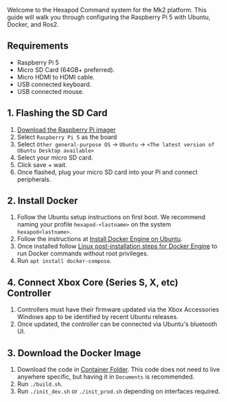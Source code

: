 Welcome to the Hexapod Command system for the Mk2 platform. This guide will walk you through configuring the Raspberry Pi 5 with Ubuntu, Docker, and Ros2. 

## Requirements
- Raspberry Pi 5
- Micro SD Card (64GB+ preferred).
- Micro HDMI to HDMI cable.
- USB connected keyboard.
- USB connected mouse.

## 1. Flashing the SD Card

1. [Download the Raspberry Pi imager](https://www.raspberrypi.com/software/)
2. Select `Raspberry Pi 5` as the board
3. Select `Other general-purpose OS` -> `Ubuntu` -> `<The latest version of Ubuntu Desktop available>`
4. Select your micro SD card.
5. Click save + wait.
6. Once flashed, plug your micro SD card into your Pi and connect peripherals.

## 2. Install Docker

1. Follow the Ubuntu setup instructions on first boot. We recommend naming your profile `hexapod-<lastname>` on the system `hexapod<lastname>`.
2. Follow the instructions at [Install Docker Engine on Ubuntu](https://docs.docker.com/engine/install/ubuntu/).
3. Once installed follow [Linux post-installation steps for Docker Engine](https://docs.docker.com/engine/install/linux-postinstall/) to run Docker commands without root privileges.
4. Run `apt install docker-compose`.

## 4. Connect Xbox Core (Series S, X, etc) Controller

1. Controllers must have their firmware updated via the Xbox Accessories Windows app to be identified by recent Ubuntu releases.
2. Once updated, the controller can be connected via Ubuntu's bluetooth UI.

## 3. Download the Docker Image

1. Download the code in [Container Folder](./container). This code does not need to live anywhere specific, but having it in `Documents` is recommended.
2. Run `./build.sh`.
3. Run `./init_dev.sh` or `./init_prod.sh` depending on interfaces required.
